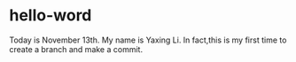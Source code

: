 # hello-word

Today is November 13th.
My name is Yaxing Li.
In fact,this is my first time to create a branch and make a commit.
